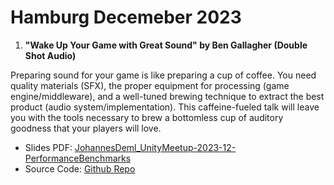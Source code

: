 # Hamburg Decemeber 2023

1. **"Wake Up Your Game with Great Sound" by Ben Gallagher (Double Shot Audio)**

Preparing sound for your game is like preparing a cup of coffee. You need quality materials (SFX), the proper equipment for processing (game engine/middleware), and a well-tuned brewing technique to extract the best product (audio system/implementation). This caffeine-fueled talk will leave you with the tools necessary to brew a bottomless cup of auditory goodness that your players will love.

* Slides PDF: [JohannesDeml_UnityMeetup-2023-12-PerformanceBenchmarks](https://github.com/innogames/unity-meetup/blob/master/meetup-december-2023/JohannesDeml_UnityMeetup-2023-12-PerformanceBenchmarks.pdf)
* Source Code: [Github Repo](https://github.com/JohannesDeml/MicroBenchmarksDotNet)